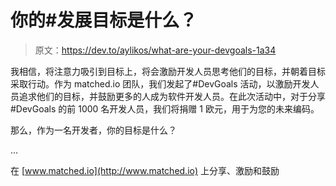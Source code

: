 # 你的#发展目标是什么？

> 原文：<https://dev.to/aylikos/what-are-your-devgoals-1a34>

我相信，将注意力吸引到目标上，将会激励开发人员思考他们的目标，并朝着目标采取行动。作为 matched.io 团队，我们发起了#DevGoals 活动，以激励开发人员追求他们的目标，并鼓励更多的人成为软件开发人员。在此次活动中，对于分享#DevGoals 的前 1000 名开发人员，我们将捐赠 1 欧元，用于为您的未来编码。

那么，作为一名开发者，你的目标是什么？

...

在 [www.matched.io](http://www.matched.io) 上分享、激励和鼓励